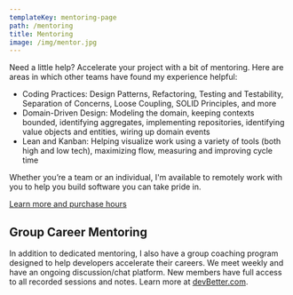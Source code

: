 ```yaml
---
templateKey: mentoring-page
path: /mentoring
title: Mentoring
image: /img/mentor.jpg
---
```

Need a little help? Accelerate your project with a bit of mentoring. Here are areas in which other teams have found my experience helpful:

* Coding Practices: Design Patterns, Refactoring, Testing and Testability, Separation of Concerns, Loose Coupling, SOLID Principles, and more
* Domain-Driven Design: Modeling the domain, keeping contexts bounded, identifying aggregates, implementing repositories, identifying value objects and entities, wiring up domain events
* Lean and Kanban: Helping visualize work using a variety of tools (both high and low tech), maximizing flow, measuring and improving cycle time

Whether you’re a team or an individual, I'm available to remotely work with you to help you build software you can take pride in.

[Learn more and purchase hours](http://services.ardalis.com/collections/mentoring/products/mentoring)

## Group Career Mentoring

In addition to dedicated mentoring, I also have a group coaching program designed to help developers accelerate their careers. We meet weekly and have an ongoing discussion/chat platform. New members have full access to all recorded sessions and notes. Learn more at [devBetter.com](https://devbetter.com).
